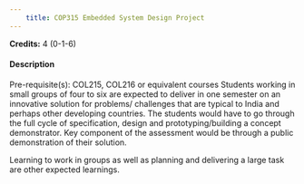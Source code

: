 ```yaml
---
    title: COP315 Embedded System Design Project
---
```

**Credits:** 4 (0-1-6)



#### Description 
Pre-requisite(s): COL215, COL216 or equivalent courses Students working in small groups of four to six are expected to deliver in one semester on an innovative solution for problems/ challenges that are typical to India and perhaps other developing countries. The students would have to go through the full cycle of specification, design and prototyping/building a concept demonstrator. Key component of the assessment would be through a public demonstration of their solution.

Learning to work in groups as well as planning and delivering a large task are other expected learnings.